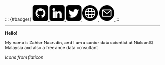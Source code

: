 ::: {#badges}
<a href="https://github.com/zahiernasrudin" target="_blank"> <img src="img/github.png" style="width: 50px; height: auto;"/> </a> <a href="https://www.linkedin.com/in/zahiernasrudin/" target="_blank"> <img src="img/linkedin.png" style="width: 50px; height: auto;"/> </a> <a href="https://twitter.com/ZahierNasrudin" target="_blank"> <img src="img/twitter.png" style="width: 50px; height: auto;"/> </a> <a href="https://zahier-nasrudin.netlify.app/" target="_blank"> <img src="img/web.png" style="width: 50px; height: auto;"/> </a> <a href="mailto: zahiernasrudin@gmail.com" target="_blank"> <img src="img/email.png" alt="GitHub Badge" style="width: 50px; height: auto;"/> </a>
:::

------------------------------------------------------------------------

**Hello!**

My name is Zahier Nasrudin, and I am a senior data scientist at NielsenIQ Malaysia and also a freelance data consultant

*Icons from flaticon*
